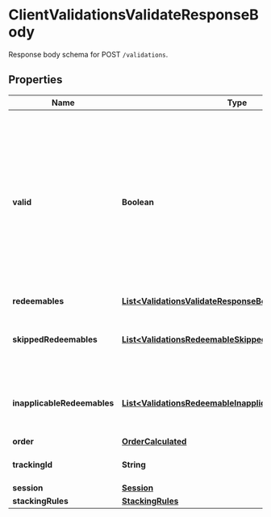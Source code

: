 

# ClientValidationsValidateResponseBody

Response body schema for POST `/validations`.

## Properties

| Name | Type | Description |
|------------ | ------------- | ------------- |
|**valid** | **Boolean** | The result of the validation. It takes all of the redeemables into account and returns a &#x60;false&#x60; if at least one redeemable is inapplicable. Returns &#x60;true&#x60; if all redeemables are applicable. |
|**redeemables** | [**List&lt;ValidationsValidateResponseBodyRedeemablesItem&gt;**](ValidationsValidateResponseBodyRedeemablesItem.md) |  |
|**skippedRedeemables** | [**List&lt;ValidationsRedeemableSkipped&gt;**](ValidationsRedeemableSkipped.md) | Lists validation results of each skipped redeemable. |
|**inapplicableRedeemables** | [**List&lt;ValidationsRedeemableInapplicable&gt;**](ValidationsRedeemableInapplicable.md) | Lists validation results of each inapplicable redeemable. |
|**order** | [**OrderCalculated**](OrderCalculated.md) |  |
|**trackingId** | **String** | Hashed customer source ID. |
|**session** | [**Session**](Session.md) |  |
|**stackingRules** | [**StackingRules**](StackingRules.md) |  |



